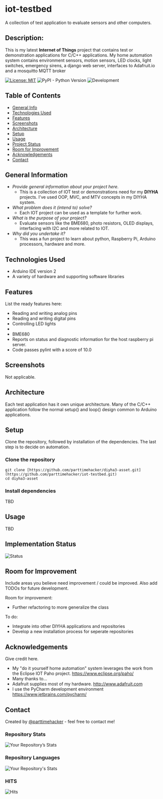 # iot-testbed
A collection of test application to evaluate sensors and other computers. 
## Description: 
This is my latest **Internet of Things** project that contains test or demonstration applications for C/C++ applications. My home automation system contains environment sensors, motion sensors, LED clocks, light switches, emergency sirens, a django web server, interfaces to Adafruit.io and a mosquitto MQTT broker

[![License: MIT](https://img.shields.io/badge/License-MIT-yellow.svg)](https://opensource.org/licenses/MIT)
![PyPI - Python Version](https://img.shields.io/pypi/pyversions/Django)
![Development](https://img.shields.io/badge/Arduino_IDE-00979D?style=for-the-badge&logo=arduino&logoColor=white)

## Table of Contents
* [General Info](#general-information)
* [Technologies Used](#technologies-used)
* [Features](#features)
* [Screenshots](#screenshots)
* [Architecture](#architecture)
* [Setup](#setup)
* [Usage](#usage)
* [Project Status](#project-status)
* [Room for Improvement](#room-for-improvement)
* [Acknowledgements](#acknowledgements)
* [Contact](#contact)
## General Information
- *Provide general information about your project here.*
  - This is a collection of IOT test or demonstrations need for my **DIYHA** projects. I've used OOP, MVC, and MTV concepts in my DIYHA system.
- *What problem does it (intend to) solve?*
  - Each IOT project can be used as a template for further work.
- *What is the purpose of your project?*
  - Evaluate sensors like the BME680, photo resistors, OLED displays, interfacing with I2C and more related to IOT.
- *Why did you undertake it?*
  - This was a fun project to learn about python, Raspberry Pi, Arduino processors, hardware and more.
<!-- You don't have to answer all the questions - just the ones relevant to your project. -->
## Technologies Used
- Arduino IDE version 2
- A variety of hardware and supporting software libraries
## Features
List the ready features here:
- Reading and writing analog pins
- Reading and writing digital pins
- Controlling LED lights
- 
- BME680 
- Reports on status and diagnostic information for the host raspberry pi server.
- Code passes pylint with a score of 10.0
## Screenshots
Not applicable.
<!-- ![Example screenshot](./diyhadiagram.png)-->
<!-- If you have screenshots you'd like to share, include them here. -->
## Architecture
Each test application has it own unique architecture. Many of the C/C++ application follow the normal setup() and loop() design common to Arduino applications.
<!-- 
![Example screenshot](./diyhadiagram.png)
<!-- If you have screenshots you'd like to share, include them here. -->
## Setup
Clone the repository, followed by installation of the dependencies. The last step is to decide on automation.
### Clone the repository 
```
git clone [https://github.com/parttimehacker/diyha3-asset.git](https://github.com/parttimehacker/iot-testbed.git)
cd diyha3-asset
```
### Install dependencies
TBD
## Usage
TBD
## Implementation Status
![Status](https://progress-bar.dev/80/?title=progress)
## Room for Improvement
Include areas you believe need improvement / could be improved. Also add TODOs for future development.

Room for improvement:
- Further refactoring to more generalize the class

To do:
- Integrate into other DIYHA applications and repositories
- Develop a new installation process for seperate repositories
## Acknowledgements
Give credit here.
- My "do it yourself home automation" system leverages the work from the Eclipse IOT Paho project. https://www.eclipse.org/paho/
- Many thanks to...
- Adafruit supplies most of my hardware. http://www.adafruit.com
- I use the PyCharm development environment https://www.jetbrains.com/pycharm/
## Contact
Created by [@parttimehacker](http://parttimehacker.io/) - feel free to contact me!
### Repository Stats
![Your Repository’s Stats](https://github-readme-stats.vercel.app/api?username=parttimehacker&show_icons=true)
### Repository Languages
![Your Repository's Stats](https://github-readme-stats.vercel.app/api/top-langs/?username=parttimehacker&theme=blue-green)
### HITS
![Hits](https://hitcounter.pythonanywhere.com/count/tag.svg?url=https://github.com/parttimehacker)
<!-- Optional -->
<!-- ## License -->
<!-- This project is open source and available under the [... License](). -->

<!-- You don't have to include all sections - just the one's relevant to your project -->
